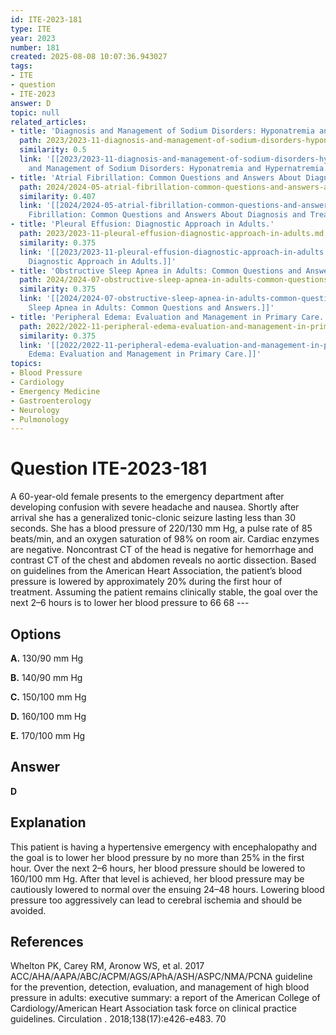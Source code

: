 ```yaml
---
id: ITE-2023-181
type: ITE
year: 2023
number: 181
created: 2025-08-08 10:07:36.943027
tags:
- ITE
- question
- ITE-2023
answer: D
topic: null
related_articles:
- title: 'Diagnosis and Management of Sodium Disorders: Hyponatremia and Hypernatremia.'
  path: 2023/2023-11-diagnosis-and-management-of-sodium-disorders-hyponatremia-an.md
  similarity: 0.5
  link: '[[2023/2023-11-diagnosis-and-management-of-sodium-disorders-hyponatremia-an|Diagnosis
    and Management of Sodium Disorders: Hyponatremia and Hypernatremia.]]'
- title: 'Atrial Fibrillation: Common Questions and Answers About Diagnosis and Treatment.'
  path: 2024/2024-05-atrial-fibrillation-common-questions-and-answers-about-diagn.md
  similarity: 0.407
  link: '[[2024/2024-05-atrial-fibrillation-common-questions-and-answers-about-diagn|Atrial
    Fibrillation: Common Questions and Answers About Diagnosis and Treatment.]]'
- title: 'Pleural Effusion: Diagnostic Approach in Adults.'
  path: 2023/2023-11-pleural-effusion-diagnostic-approach-in-adults.md
  similarity: 0.375
  link: '[[2023/2023-11-pleural-effusion-diagnostic-approach-in-adults|Pleural Effusion:
    Diagnostic Approach in Adults.]]'
- title: 'Obstructive Sleep Apnea in Adults: Common Questions and Answers.'
  path: 2024/2024-07-obstructive-sleep-apnea-in-adults-common-questions-and-answe.md
  similarity: 0.375
  link: '[[2024/2024-07-obstructive-sleep-apnea-in-adults-common-questions-and-answe|Obstructive
    Sleep Apnea in Adults: Common Questions and Answers.]]'
- title: 'Peripheral Edema: Evaluation and Management in Primary Care.'
  path: 2022/2022-11-peripheral-edema-evaluation-and-management-in-primary-care.md
  similarity: 0.375
  link: '[[2022/2022-11-peripheral-edema-evaluation-and-management-in-primary-care|Peripheral
    Edema: Evaluation and Management in Primary Care.]]'
topics:
- Blood Pressure
- Cardiology
- Emergency Medicine
- Gastroenterology
- Neurology
- Pulmonology
---
```


# Question ITE-2023-181

A 60-year-old female presents to the emergency department after developing confusion with severe headache and nausea. Shortly after arrival she has a generalized tonic-clonic seizure lasting less than 30 seconds. She has a blood pressure of 220/130 mm Hg, a pulse rate of 85 beats/min, and an oxygen saturation of 98% on room air. Cardiac enzymes are negative. Noncontrast CT of the head is negative for hemorrhage and contrast CT of the chest and abdomen reveals no aortic dissection. Based on guidelines from the American Heart Association, the patient’s blood pressure is lowered by approximately 20% during the first hour of treatment. Assuming the patient remains clinically stable, the goal over the next 2–6 hours is to lower her blood pressure to 66 68 ---

## Options

**A.** 130/90 mm Hg

**B.** 140/90 mm Hg

**C.** 150/100 mm Hg

**D.** 160/100 mm Hg

**E.** 170/100 mm Hg

## Answer

**D**

## Explanation

This patient is having a hypertensive emergency with encephalopathy and the goal is to lower her blood pressure by no more than 25% in the first hour. Over the next 2–6 hours, her blood pressure should be lowered to 160/100 mm Hg. After that level is achieved, her blood pressure may be cautiously lowered to normal over the ensuing 24–48 hours. Lowering blood pressure too aggressively can lead to cerebral ischemia and should be avoided.

## References

Whelton PK, Carey RM, Aronow WS, et al. 2017 ACC/AHA/AAPA/ABC/ACPM/AGS/APhA/ASH/ASPC/NMA/PCNA guideline for the prevention, detection, evaluation, and management of high blood pressure in adults: executive summary: a report of the American College of Cardiology/American Heart Association task force on clinical practice guidelines. Circulation . 2018;138(17):e426-e483. 70
